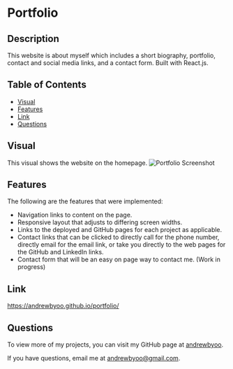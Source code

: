 # Portfolio
## Description
This website is about myself which includes a short biography, portfolio, contact and social media links, and a contact form. Built with React.js.

## Table of Contents
- [Visual](#visual)
- [Features](#features)
- [Link](#link)
- [Questions](#questions)

## Visual
This visual shows the website on the homepage.
![Portfolio Screenshot](./src/assets/portfolio-screenshot.png)

## Features
The following are the features that were implemented:
* Navigation links to content on the page.
* Responsive layout that adjusts to differing screen widths.
* Links to the deployed and GitHub pages for each project as applicable.
* Contact links that can be clicked to directly call for the phone number, directly email for the email link, or take you directly to the web pages for the GitHub and LinkedIn links.
* Contact form that will be an easy on page way to contact me. (Work in progress)

## Link
https://andrewbyoo.github.io/portfolio/

## Questions
To view more of my projects, you can visit my GitHub page at [andrewbyoo](https://github.com/andrewbyoo).

If you have questions, email me at [andrewbyoo@gmail.com](mailto:andrewbyoo@gmail.com).
